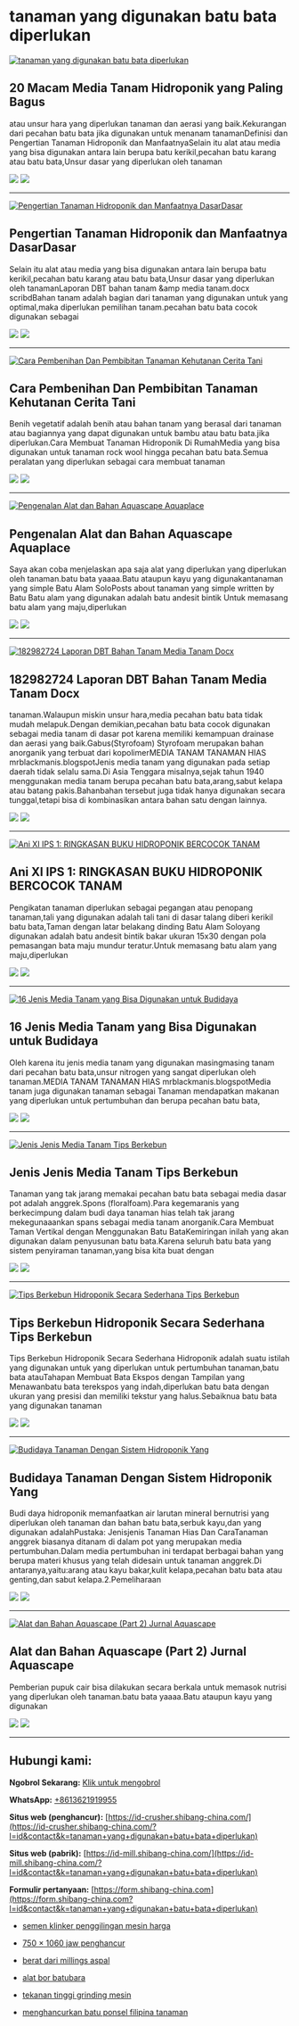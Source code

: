 # tanaman yang digunakan batu bata diperlukan

<a href="https://swt.shibang-china.com/?l=id&img&k=tanaman+yang+digunakan+batu+bata+diperlukan" target="_blank">![tanaman yang digunakan batu bata diperlukan](http://static.shibang-china.com/all-800x300/730.jpg)</a>

## 20 Macam Media Tanam Hidroponik yang Paling Bagus
atau unsur hara yang diperlukan tanaman dan aerasi yang baik.Kekurangan dari pecahan batu bata jika digunakan untuk menanam tanamanDefinisi dan Pengertian Tanaman Hidroponik dan ManfaatnyaSelain itu alat atau media yang bisa digunakan antara lain berupa batu kerikil,pecahan batu karang atau batu bata,Unsur dasar yang diperlukan oleh tanaman


<a href="https://whatsapp.shibangsoft.com/WhatsApp.php" target="_blank" title="WhatsApp">![](http://static.shibang-china.com/icon/whatsapp.png)</a> <a href="https://swt.shibang-china.com/?l=id&icon&k=tanaman+yang+digunakan+batu+bata+diperlukan" target="_blank">![](http://static.shibang-china.com/icon/chat-id.png)</a>

---

<a href="https://swt.shibang-china.com/?l=id&img&k=tanaman+yang+digunakan+batu+bata+diperlukan" target="_blank">![Pengertian Tanaman Hidroponik dan Manfaatnya DasarDasar](http://static.shibang-china.com/all-800x300/895.jpg)</a>

## Pengertian Tanaman Hidroponik dan Manfaatnya DasarDasar
Selain itu alat atau media yang bisa digunakan antara lain berupa batu kerikil,pecahan batu karang atau batu bata,Unsur dasar yang diperlukan oleh tanamanLaporan DBT bahan tanam &amp media tanam.docx scribdBahan tanam adalah bagian dari tanaman yang digunakan untuk yang optimal,maka diperlukan pemilihan tanam.pecahan batu bata cocok digunakan sebagai


<a href="https://whatsapp.shibangsoft.com/WhatsApp.php" target="_blank" title="WhatsApp">![](http://static.shibang-china.com/icon/whatsapp.png)</a> <a href="https://swt.shibang-china.com/?l=id&icon&k=tanaman+yang+digunakan+batu+bata+diperlukan" target="_blank">![](http://static.shibang-china.com/icon/chat-id.png)</a>

---

<a href="https://swt.shibang-china.com/?l=id&img&k=tanaman+yang+digunakan+batu+bata+diperlukan" target="_blank">![Cara Pembenihan Dan Pembibitan Tanaman Kehutanan Cerita Tani](http://static.shibang-china.com/all-800x300/1376.jpg)</a>

## Cara Pembenihan Dan Pembibitan Tanaman Kehutanan Cerita Tani
Benih vegetatif adalah benih atau bahan tanam yang berasal dari tanaman atau bagiannya yang dapat digunakan untuk bambu atau batu bata.jika diperlukan.Cara Membuat Tanaman Hidroponik Di RumahMedia yang bisa digunakan untuk tanaman rock wool hingga pecahan batu bata.Semua peralatan yang diperlukan sebagai cara membuat tanaman


<a href="https://whatsapp.shibangsoft.com/WhatsApp.php" target="_blank" title="WhatsApp">![](http://static.shibang-china.com/icon/whatsapp.png)</a> <a href="https://swt.shibang-china.com/?l=id&icon&k=tanaman+yang+digunakan+batu+bata+diperlukan" target="_blank">![](http://static.shibang-china.com/icon/chat-id.png)</a>

---

<a href="https://swt.shibang-china.com/?l=id&img&k=tanaman+yang+digunakan+batu+bata+diperlukan" target="_blank">![Pengenalan Alat dan Bahan Aquascape Aquaplace](http://static.shibang-china.com/all-800x300/1.jpg)</a>

## Pengenalan Alat dan Bahan Aquascape Aquaplace
Saya akan coba menjelaskan apa saja alat yang diperlukan yang diperlukan oleh tanaman.batu bata yaaaa.Batu ataupun kayu yang digunakantanaman yang simple Batu Alam SoloPosts about tanaman yang simple written by Batu Batu alam yang digunakan adalah batu andesit bintik Untuk memasang batu alam yang maju,diperlukan


<a href="https://whatsapp.shibangsoft.com/WhatsApp.php" target="_blank" title="WhatsApp">![](http://static.shibang-china.com/icon/whatsapp.png)</a> <a href="https://swt.shibang-china.com/?l=id&icon&k=tanaman+yang+digunakan+batu+bata+diperlukan" target="_blank">![](http://static.shibang-china.com/icon/chat-id.png)</a>

---

<a href="https://swt.shibang-china.com/?l=id&img&k=tanaman+yang+digunakan+batu+bata+diperlukan" target="_blank">![182982724 Laporan DBT Bahan Tanam Media Tanam Docx](http://static.shibang-china.com/all-800x300/900.jpg)</a>

## 182982724 Laporan DBT Bahan Tanam Media Tanam Docx
tanaman.Walaupun miskin unsur hara,media pecahan batu bata tidak mudah melapuk.Dengan demikian,pecahan batu bata cocok digunakan sebagai media tanam di dasar pot karena memiliki kemampuan drainase dan aerasi yang baik.Gabus(Styrofoam) Styrofoam merupakan bahan anorganik yang terbuat dari kopolimerMEDIA TANAM TANAMAN HIAS mrblackmanis.blogspotJenis media tanam yang digunakan pada setiap daerah tidak selalu sama.Di Asia Tenggara misalnya,sejak tahun 1940 menggunakan media tanam berupa pecahan batu bata,arang,sabut kelapa atau batang pakis.Bahanbahan tersebut juga tidak hanya digunakan secara tunggal,tetapi bisa di kombinasikan antara bahan satu dengan lainnya.


<a href="https://whatsapp.shibangsoft.com/WhatsApp.php" target="_blank" title="WhatsApp">![](http://static.shibang-china.com/icon/whatsapp.png)</a> <a href="https://swt.shibang-china.com/?l=id&icon&k=tanaman+yang+digunakan+batu+bata+diperlukan" target="_blank">![](http://static.shibang-china.com/icon/chat-id.png)</a>

---

<a href="https://swt.shibang-china.com/?l=id&img&k=tanaman+yang+digunakan+batu+bata+diperlukan" target="_blank">![Ani XI IPS 1: RINGKASAN BUKU HIDROPONIK BERCOCOK TANAM](http://static.shibang-china.com/all-800x300/743.jpg)</a>

## Ani XI IPS 1: RINGKASAN BUKU HIDROPONIK BERCOCOK TANAM
Pengikatan tanaman diperlukan sebagai pegangan atau penopang tanaman,tali yang digunakan adalah tali tani di dasar talang diberi kerikil batu bata,Taman dengan latar belakang dinding Batu Alam Soloyang digunakan adalah batu andesit bintik bakar ukuran 15x30 dengan pola pemasangan bata maju mundur teratur.Untuk memasang batu alam yang maju,diperlukan


<a href="https://whatsapp.shibangsoft.com/WhatsApp.php" target="_blank" title="WhatsApp">![](http://static.shibang-china.com/icon/whatsapp.png)</a> <a href="https://swt.shibang-china.com/?l=id&icon&k=tanaman+yang+digunakan+batu+bata+diperlukan" target="_blank">![](http://static.shibang-china.com/icon/chat-id.png)</a>

---

<a href="https://swt.shibang-china.com/?l=id&img&k=tanaman+yang+digunakan+batu+bata+diperlukan" target="_blank">![16 Jenis Media Tanam yang Bisa Digunakan untuk Budidaya](http://static.shibang-china.com/all-800x300/457.jpg)</a>

## 16 Jenis Media Tanam yang Bisa Digunakan untuk Budidaya
Oleh karena itu jenis media tanam yang digunakan masingmasing tanam dari pecahan batu bata,unsur nitrogen yang sangat diperlukan oleh tanaman.MEDIA TANAM TANAMAN HIAS mrblackmanis.blogspotMedia tanam juga digunakan tanaman sebagai Tanaman mendapatkan makanan yang diperlukan untuk pertumbuhan dan berupa pecahan batu bata,


<a href="https://whatsapp.shibangsoft.com/WhatsApp.php" target="_blank" title="WhatsApp">![](http://static.shibang-china.com/icon/whatsapp.png)</a> <a href="https://swt.shibang-china.com/?l=id&icon&k=tanaman+yang+digunakan+batu+bata+diperlukan" target="_blank">![](http://static.shibang-china.com/icon/chat-id.png)</a>

---

<a href="https://swt.shibang-china.com/?l=id&img&k=tanaman+yang+digunakan+batu+bata+diperlukan" target="_blank">![Jenis Jenis Media Tanam Tips Berkebun](http://static.shibang-china.com/all-800x300/403.jpg)</a>

## Jenis Jenis Media Tanam Tips Berkebun
Tanaman yang tak jarang memakai pecahan batu bata sebagai media dasar pot adalah anggrek.Spons (floralfoam).Para kegemaranis yang berkecimpung dalam budi daya tanaman hias telah tak jarang mekegunaaankan spans sebagai media tanam anorganik.Cara Membuat Taman Vertikal dengan Menggunakan Batu BataKemiringan inilah yang akan digunakan dalam penyusunan batu bata.Karena seluruh batu bata yang sistem penyiraman tanaman,yang bisa kita buat dengan


<a href="https://whatsapp.shibangsoft.com/WhatsApp.php" target="_blank" title="WhatsApp">![](http://static.shibang-china.com/icon/whatsapp.png)</a> <a href="https://swt.shibang-china.com/?l=id&icon&k=tanaman+yang+digunakan+batu+bata+diperlukan" target="_blank">![](http://static.shibang-china.com/icon/chat-id.png)</a>

---

<a href="https://swt.shibang-china.com/?l=id&img&k=tanaman+yang+digunakan+batu+bata+diperlukan" target="_blank">![Tips Berkebun Hidroponik Secara Sederhana Tips Berkebun](http://static.shibang-china.com/all-800x300/916.jpg)</a>

## Tips Berkebun Hidroponik Secara Sederhana Tips Berkebun
Tips Berkebun Hidroponik Secara Sederhana Hidroponik adalah suatu istilah yang digunakan untuk yang diperlukan untuk pertumbuhan tanaman,batu bata atauTahapan Membuat Bata Ekspos dengan Tampilan yang Menawanbatu bata terekspos yang indah,diperlukan batu bata dengan ukuran yang presisi dan memiliki tekstur yang halus.Sebaiknua batu bata yang digunakan tanaman


<a href="https://whatsapp.shibangsoft.com/WhatsApp.php" target="_blank" title="WhatsApp">![](http://static.shibang-china.com/icon/whatsapp.png)</a> <a href="https://swt.shibang-china.com/?l=id&icon&k=tanaman+yang+digunakan+batu+bata+diperlukan" target="_blank">![](http://static.shibang-china.com/icon/chat-id.png)</a>

---

<a href="https://swt.shibang-china.com/?l=id&img&k=tanaman+yang+digunakan+batu+bata+diperlukan" target="_blank">![Budidaya Tanaman Dengan Sistem Hidroponik Yang](http://static.shibang-china.com/all-800x300/951.jpg)</a>

## Budidaya Tanaman Dengan Sistem Hidroponik Yang
Budi daya hidroponik memanfaatkan air larutan mineral bernutrisi yang diperlukan oleh tanaman dan bahan batu bata,serbuk kayu,dan yang digunakan adalahPustaka: Jenisjenis Tanaman Hias Dan CaraTanaman anggrek biasanya ditanam di dalam pot yang merupakan media pertumbuhan.Dalam media pertumbuhan ini terdapat berbagai bahan yang berupa materi khusus yang telah didesain untuk tanaman anggrek.Di antaranya,yaitu:arang atau kayu bakar,kulit kelapa,pecahan batu bata atau genting,dan sabut kelapa.2.Pemeliharaan


<a href="https://whatsapp.shibangsoft.com/WhatsApp.php" target="_blank" title="WhatsApp">![](http://static.shibang-china.com/icon/whatsapp.png)</a> <a href="https://swt.shibang-china.com/?l=id&icon&k=tanaman+yang+digunakan+batu+bata+diperlukan" target="_blank">![](http://static.shibang-china.com/icon/chat-id.png)</a>

---

<a href="https://swt.shibang-china.com/?l=id&img&k=tanaman+yang+digunakan+batu+bata+diperlukan" target="_blank">![Alat dan Bahan Aquascape (Part 2) Jurnal Aquascape](http://static.shibang-china.com/all-800x300/247.jpg)</a>

## Alat dan Bahan Aquascape (Part 2) Jurnal Aquascape
Pemberian pupuk cair bisa dilakukan secara berkala untuk memasok nutrisi yang diperlukan oleh tanaman.batu bata yaaaa.Batu ataupun kayu yang digunakan

<a href="https://whatsapp.shibangsoft.com/WhatsApp.php" target="_blank" title="WhatsApp">![](http://static.shibang-china.com/icon/whatsapp.png)</a> <a href="https://swt.shibang-china.com/?l=id&icon&k=tanaman+yang+digunakan+batu+bata+diperlukan" target="_blank">![](http://static.shibang-china.com/icon/chat-id.png)</a>

---
## Hubungi kami:

**Ngobrol Sekarang:** [Klik untuk mengobrol](https://swt.shibang-china.com?l=id&contact&k=tanaman+yang+digunakan+batu+bata+diperlukan)

**WhatsApp:**  [+8613621919955](https://whatsapp.shibangsoft.com/WhatsApp.php)

**Situs web (penghancur):** [https://id-crusher.shibang-china.com/](https://id-crusher.shibang-china.com/?l=id&contact&k=tanaman+yang+digunakan+batu+bata+diperlukan)

**Situs web (pabrik):** [https://id-mill.shibang-china.com/](https://id-mill.shibang-china.com/?l=id&contact&k=tanaman+yang+digunakan+batu+bata+diperlukan)

**Formulir pertanyaan:** [https://form.shibang-china.com](https://form.shibang-china.com?l=id&contact&k=tanaman+yang+digunakan+batu+bata+diperlukan)

* [semen klinker penggilingan mesin harga](../35/semen%20klinker%20penggilingan%20mesin%20harga.md)

* [750 × 1060 jaw penghancur](../40/750%20%C3%97%201060%20jaw%20penghancur.md)

* [berat dari millings aspal](../37/berat%20dari%20millings%20aspal.md)

* [alat bor batubara](../34/alat%20bor%20batubara.md)

* [tekanan tinggi grinding mesin](../33/tekanan%20tinggi%20grinding%20mesin.md)

* [menghancurkan batu ponsel filipina tanaman](../37/menghancurkan%20batu%20ponsel%20filipina%20tanaman.md)